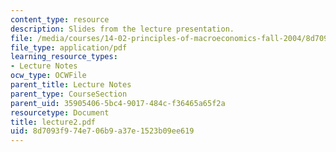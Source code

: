 ```yaml
---
content_type: resource
description: Slides from the lecture presentation.
file: /media/courses/14-02-principles-of-macroeconomics-fall-2004/8d7093f974e706b9a37e1523b09ee619_lecture2.pdf
file_type: application/pdf
learning_resource_types:
- Lecture Notes
ocw_type: OCWFile
parent_title: Lecture Notes
parent_type: CourseSection
parent_uid: 35905406-5bc4-9017-484c-f36465a65f2a
resourcetype: Document
title: lecture2.pdf
uid: 8d7093f9-74e7-06b9-a37e-1523b09ee619
---
```

